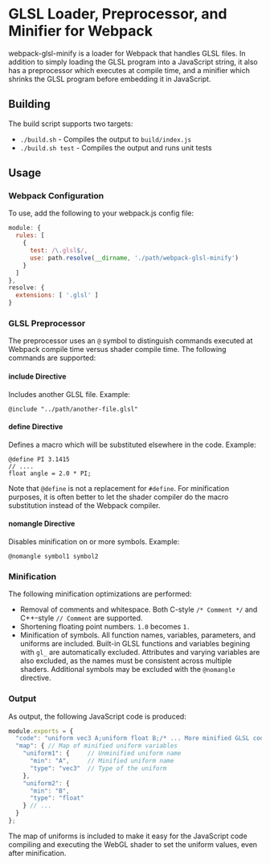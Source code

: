 # GLSL Loader, Preprocessor, and Minifier for Webpack
webpack-glsl-minify is a loader for Webpack that handles GLSL files. In addition to simply loading the GLSL program
into a JavaScript string, it also has a preprocessor which executes at compile time, and a minifier which shrinks the
GLSL program before embedding it in JavaScript.

## Building
The build script supports two targets:

* `./build.sh` - Compiles the output to `build/index.js`
* `./build.sh test` - Compiles the output and runs unit tests

## Usage
### Webpack Configuration
To use, add the following to your webpack.js config file:

```javascript
module: {
  rules: [
    {
      test: /\.glsl$/,
      use: path.resolve(__dirname, './path/webpack-glsl-minify')
    }
  ]
},
resolve: {
  extensions: [ '.glsl' ]
}
```

### GLSL Preprocessor
The preprocessor uses an `@` symbol to distinguish commands executed at Webpack compile time versus shader compile time.
The following commands are supported:

#### include Directive
Includes another GLSL file. Example:
```
@include "../path/another-file.glsl"
```

#### define Directive
Defines a macro which will be substituted elsewhere in the code. Example:
```
@define PI 3.1415
// ....
float angle = 2.0 * PI;
```

Note that `@define` is not a replacement for `#define`. For minification purposes, it is often better to let the shader
compiler do the macro substitution instead of the Webpack compiler.

#### nomangle Directive
Disables minification on or more symbols. Example:
```
@nomangle symbol1 symbol2
```

### Minification
The following minification optimizations are performed:

* Removal of comments and whitespace. Both C-style `/* Comment */` and C++-style `// Comment` are supported.
* Shortening floating point numbers. `1.0` becomes `1.`
* Minification of symbols. All function names, variables, parameters, and uniforms are included. Built-in GLSL
  functions and variables begining with `gl_` are automatically excluded. Attributes and varying variables are also
  excluded, as the names must be consistent across multiple shaders. Additional symbols may be excluded with the
  `@nomangle` directive.

### Output
As output, the following JavaScript code is produced:
```javascript
module.exports = {
  "code": "uniform vec3 A;uniform float B;/* ... More minified GLSL code here */",
  "map": { // Map of minified uniform variables
    "uniform1": {     // Unminified uniform name
      "min": "A",     // Minified uniform name
      "type": "vec3"  // Type of the uniform
    },
    "uniform2": {
      "min": "B",
      "type": "float"
    } // ...
  }
};
```

The map of uniforms is included to make it easy for the JavaScript code compiling and executing the WebGL shader to
set the uniform values, even after minification.
